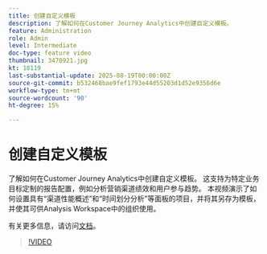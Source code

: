 ```yaml
---
title: 创建自定义模板
description: 了解如何在Customer Journey Analytics中创建自定义模板。
feature: Administration
role: Admin
level: Intermediate
doc-type: feature video
thumbnail: 3470921.jpg
kt: 18119
last-substantial-update: 2025-08-19T00:00:00Z
source-git-commit: b532468bae9fef1793e44d55203d1d52e9356d6e
workflow-type: tm+mt
source-wordcount: '90'
ht-degree: 15%

---
```


# 创建自定义模板

了解如何在Customer Journey Analytics中创建自定义模板。 这支持为特定业务目标定制的报告配置，例如分析营销渠道绩效和用户参与趋势。 本视频演示了如何设置具有“渠道性能概述”和“时间划分分析”等面板的项目，并将其另存为模板，并使其可供Analysis Workspace中的组织使用。

有关更多信息，请访问[文档](https://experienceleague.adobe.com/zh-hans/docs/analytics-platform/using/cja-workspace/templates/create-templates)。

>[!VIDEO](https://video.tv.adobe.com/v/3470932/?learn=on&captions=chi_hans)

